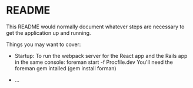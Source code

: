 # README

This README would normally document whatever steps are necessary to get the
application up and running.

Things you may want to cover:

* Startup:
To run the webpack server for the React app and the Rails app in the same console: foreman start -f Procfile.dev
You'll need the foreman gem intalled (gem install forman)

* ...
